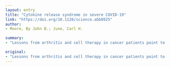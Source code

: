 ```yaml
---
layout: entry
title: "Cytokine release syndrome in severe COVID-19"
link: "https://doi.org/10.1126/science.abb8925"
author:
- Moore, By John B.; June, Carl H.

summary:
- "Lessons from arthritis and cell therapy in cancer patients point to therapy for severe disease. Lessons point to treatment for severe diseases. Lesons from cell therapy point to arthritis therapy.. The lessons point to a therapy for a severe disease.. a symptom-killed symptom killer."

original:
- "Lessons from arthritis and cell therapy in cancer patients point to therapy for severe disease."
---
```


